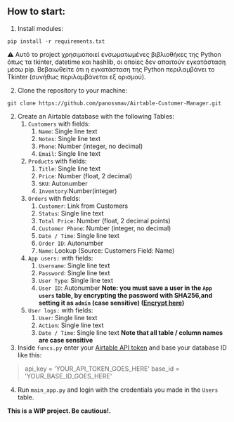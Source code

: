 ## How to start:
1. Install modules:
``` 
pip install -r requirements.txt
```
⚠ Αυτό το project χρησιμοποιεί ενσωματωμένες βιβλιοθήκες της Python όπως τα tkinter, datetime και hashlib, οι οποίες δεν απαιτούν εγκατάσταση μέσω pip. Βεβαιωθείτε ότι η εγκατάσταση της Python περιλαμβάνει το Tkinter (συνήθως περιλαμβάνεται εξ ορισμού).


2. Clone the repository to your machine:
``` git
git clone https://github.com/panossmav/Airtable-Customer-Manager.git
```
2. Create an Airtable database with the following Tables:
	1. `Customers` with fields:
		1. `Name`: Single line text
		2. `Notes`: Single line text
		3. `Phone`: Number (integer, no decimal)
		4. `Email`: Single line text
	2. `Products` with fields:
		1. `Title`: Single line text 
		2. `Price`: Number (float, 2 decimal)
		3. `SKU`: Autonumber
		4. `Inventory`:Number(integer)
	3. `Orders` with fields:
		1. `Customer`: Link from Customers
		2. `Status`: Single line text
		3. `Total Price`: Number (float, 2 decimal points)
		4. `Customer Phone`: Number (integer, no decimal)
		5. `Date / Time`: Single line text
		6. `Order ID`: Autonumber
		7. `Name`: Lookup (Source: Customers Field: Name)
	4. `App users:` with fields:
		1. `Username`: Single line text
		2. `Password`: Single line text
		3. `User Type`: Single line text
		4. `User ID`: Autonumber
		**Note: you must save a user in the `App users` table, by encrypting the password with SHA256,and setting it as `admin` (case sensitive) ([Encrypt here](https://emn178.github.io/online-tools/sha256.html))**
	5. `User logs:` with fields:
		1. `User`: Single line text
		2. `Action`: Single line text
		3. `Date / Time`: Single line text
	**Note that all table / column names are case sensitive**
3. Inside `funcs.py` enter your [Airtable API token](https://airtable.com/create/tokens) and base your database ID like this:
>	api_key = 'YOUR_API_TOKEN_GOES_HERE'
>	base_id = 'YOUR_BASE_ID_GOES_HERE'

4. Run `main_app.py` and login with the credentials you made in the `Users` table.

**This is a WIP project. Be cautious!.**

